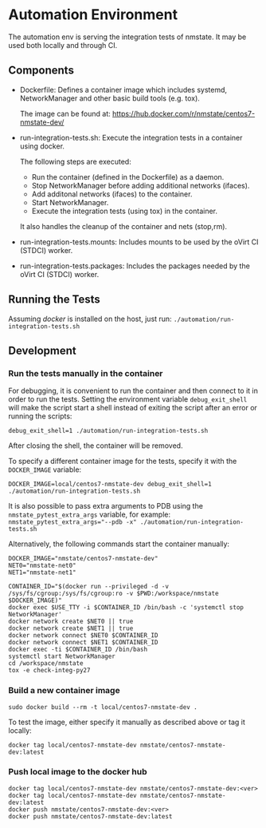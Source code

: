 # Automation Environment
The automation env is serving the integration tests of nmstate.
It may be used both locally and through CI.

## Components
- Dockerfile: Defines a container image which includes systemd,
  NetworkManager and other basic build tools (e.g. tox).

  The image can be found at:
  https://hub.docker.com/r/nmstate/centos7-nmstate-dev/

- run-integration-tests.sh: Execute the integration tests in a
  container using docker.

  The following steps are executed:
  - Run the container (defined in the Dockerfile) as a daemon.
  - Stop NetworkManager before adding additional networks (ifaces).
  - Add additonal networks (ifaces) to the container.
  - Start NetworkManager.
  - Execute the integration tests (using tox) in the container.

  It also handles the cleanup of the container and nets (stop,rm).

- run-integration-tests.mounts: Includes mounts to be used by the
  oVirt CI (STDCI) worker.

- run-integration-tests.packages: Includes the packages needed by
  the oVirt CI (STDCI) worker.

## Running the Tests
Assuming *docker* is installed on the host,
just run:
`./automation/run-integration-tests.sh`

## Development

### Run the tests manually in the container
For debugging, it is convenient to run the container and then connect to it in
order to run the tests. Setting the environment variable `debug_exit_shell`
will make the script start a shell instead of exiting the script after an error
or running the scripts:

`debug_exit_shell=1 ./automation/run-integration-tests.sh`


After closing the shell, the container will be removed.

To specify a different container image for the tests, specify it with the
`DOCKER_IMAGE` variable:

`DOCKER_IMAGE=local/centos7-nmstate-dev debug_exit_shell=1 ./automation/run-integration-tests.sh`

It is also possible to pass extra arguments to PDB using the
`nmstate_pytest_extra_args` variable, for example:
`nmstate_pytest_extra_args="--pdb -x" ./automation/run-integration-tests.sh`


Alternatively, the following commands start the container manually:

```
DOCKER_IMAGE="nmstate/centos7-nmstate-dev"
NET0="nmstate-net0"
NET1="nmstate-net1"

CONTAINER_ID="$(docker run --privileged -d -v /sys/fs/cgroup:/sys/fs/cgroup:ro -v $PWD:/workspace/nmstate $DOCKER_IMAGE)"
docker exec $USE_TTY -i $CONTAINER_ID /bin/bash -c 'systemctl stop NetworkManager'
docker network create $NET0 || true
docker network create $NET1 || true
docker network connect $NET0 $CONTAINER_ID
docker network connect $NET1 $CONTAINER_ID
docker exec -ti $CONTAINER_ID /bin/bash
systemctl start NetworkManager
cd /workspace/nmstate
tox -e check-integ-py27
```

### Build a new container image

```
sudo docker build --rm -t local/centos7-nmstate-dev .
```

To test the image, either specify it manually as described above or tag it locally:

```
docker tag local/centos7-nmstate-dev nmstate/centos7-nmstate-dev:latest
```

### Push local image to the docker hub
```
docker tag local/centos7-nmstate-dev nmstate/centos7-nmstate-dev:<ver>
docker tag local/centos7-nmstate-dev nmstate/centos7-nmstate-dev:latest
docker push nmstate/centos7-nmstate-dev:<ver>
docker push nmstate/centos7-nmstate-dev:latest
```
